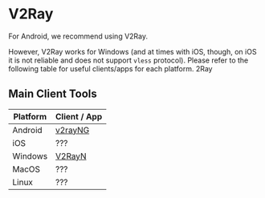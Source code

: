 # V2Ray

For Android, we recommend using V2Ray.

However, V2Ray works for Windows (and at times with iOS, though, on iOS it is not reliable and does not support ```vless``` protocol). Please refer to the following table for useful clients/apps for each platform.
2Ray
## Main Client Tools
|Platform|Client / App|
|--|--|
|Android|[v2rayNG](https://play.google.com/store/apps/details?id=com.v2ray.ang)|
|iOS|???|
|Windows|[V2RayN](https://github.com/2dust/v2rayN/releases)|
|MacOS|???|
|Linux|???|

